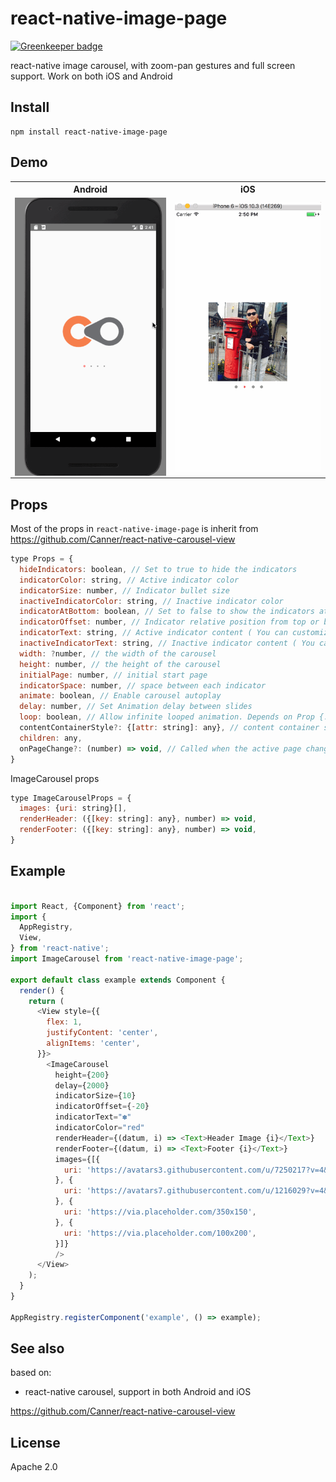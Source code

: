 # react-native-image-page

[![Greenkeeper badge](https://badges.greenkeeper.io/Canner/react-native-image-page.svg)](https://greenkeeper.io/)

react-native image carousel, with zoom-pan gestures and full screen support.  Work on both iOS and Android

## Install

```
npm install react-native-image-page
```

## Demo
<table>
  <tr>
    <th>
      Android
    </th>
    <th>
      iOS
    </th>
  </tr>
  <tr>
    <td>
      <img src="./example/android.gif" width="300" style="float: left;">
    </td>
    <td>
      <img src="./example/ios.gif" width="300" style="float: left;">
    </td>
  <tr>
</table>

## Props

Most of the props in `react-native-image-page` is inherit from https://github.com/Canner/react-native-carousel-view

```js
type Props = {
  hideIndicators: boolean, // Set to true to hide the indicators
  indicatorColor: string, // Active indicator color
  indicatorSize: number, // Indicator bullet size
  inactiveIndicatorColor: string, // Inactive indicator color
  indicatorAtBottom: boolean, // Set to false to show the indicators at the top
  indicatorOffset: number, // Indicator relative position from top or bottom
  indicatorText: string, // Active indicator content ( You can customize to use any Unicode character )
  inactiveIndicatorText: string, // Inactive indicator content ( You can customize to use any Unicode character )
  width: ?number, // the width of the carousel
  height: number, // the height of the carousel
  initialPage: number, // initial start page
  indicatorSpace: number, // space between each indicator
  animate: boolean, // Enable carousel autoplay
  delay: number, // Set Animation delay between slides
  loop: boolean, // Allow infinite looped animation. Depends on Prop {...animate} set to true.
  contentContainerStyle?: {[attr: string]: any}, // content container style, in `Android` this will pass to ViewPagerAndroid style props, in `iOS` this will pass to ScrollView contentContainerStyle props.
  children: any,
  onPageChange?: (number) => void, // Called when the active page changes
}
```

ImageCarousel props

```js
type ImageCarouselProps = {
  images: {uri: string}[],
  renderHeader: ({[key: string]: any}, number) => void,
  renderFooter: ({[key: string]: any}, number) => void,
}
```

## Example

```js

import React, {Component} from 'react';
import {
  AppRegistry,
  View,
} from 'react-native';
import ImageCarousel from 'react-native-image-page';

export default class example extends Component {
  render() {
    return (
      <View style={{
        flex: 1,
        justifyContent: 'center',
        alignItems: 'center',
      }}>
        <ImageCarousel
          height={200}
          delay={2000}
          indicatorSize={10}
          indicatorOffset={-20}
          indicatorText="✽"
          indicatorColor="red"
          renderHeader={(datum, i) => <Text>Header Image {i}</Text>}
          renderFooter={(datum, i) => <Text>Footer {i}</Text>}
          images={[{
            uri: 'https://avatars3.githubusercontent.com/u/7250217?v=4&s=200',
          }, {
            uri: 'https://avatars7.githubusercontent.com/u/1216029?v=4&s=460',
          }, {
            uri: 'https://via.placeholder.com/350x150',
          }, {
            uri: 'https://via.placeholder.com/100x200',
          }]}
          />
      </View>
    );
  }
}

AppRegistry.registerComponent('example', () => example);

```

## See also

based on:

- react-native carousel, support in both Android and iOS

https://github.com/Canner/react-native-carousel-view

## License

Apache 2.0
